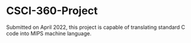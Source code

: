 # CSCI-360-Project
Submitted on April 2022, this project is capable of translating standard C code into MIPS machine language.
